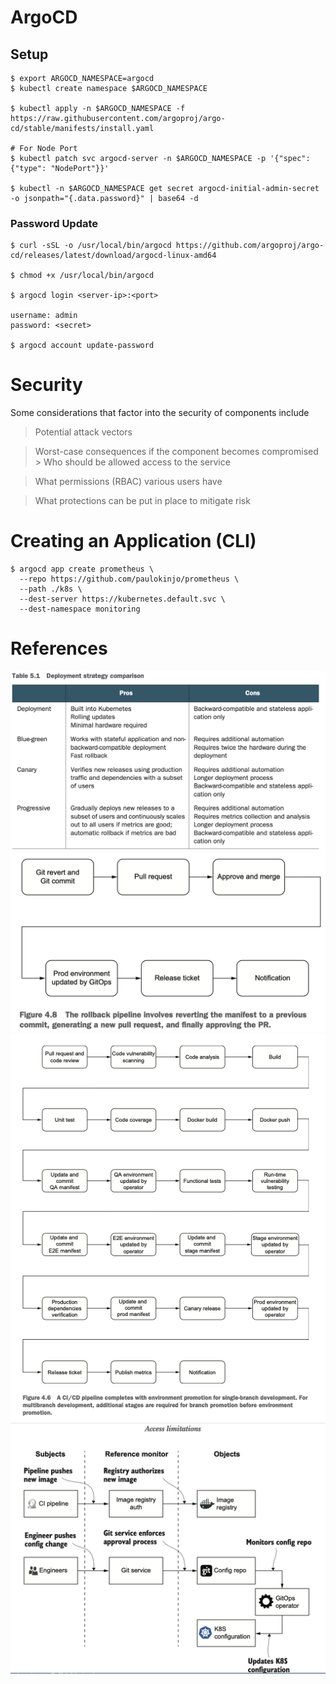 # ArgoCD


## Setup
```shell
$ export ARGOCD_NAMESPACE=argocd
$ kubectl create namespace $ARGOCD_NAMESPACE

$ kubectl apply -n $ARGOCD_NAMESPACE -f https://raw.githubusercontent.com/argoproj/argo-cd/stable/manifests/install.yaml

# For Node Port
$ kubectl patch svc argocd-server -n $ARGOCD_NAMESPACE -p '{"spec": {"type": "NodePort"}}'

$ kubectl -n $ARGOCD_NAMESPACE get secret argocd-initial-admin-secret -o jsonpath="{.data.password}" | base64 -d

```

### Password Update
```shell
$ curl -sSL -o /usr/local/bin/argocd https://github.com/argoproj/argo-cd/releases/latest/download/argocd-linux-amd64

$ chmod +x /usr/local/bin/argocd

$ argocd login <server-ip>:<port>

username: admin
password: <secret>

$ argocd account update-password
```

# Security
Some considerations that factor into the security of components include

> Potential attack vectors

> Worst-case consequences if the component becomes compromised > Who should be allowed access to the service

> What permissions (RBAC) various users have

> What protections can be put in place to mitigate risk

# Creating an Application (CLI)
```
$ argocd app create prometheus \
  --repo https://github.com/paulokinjo/prometheus \
  --path ./k8s \
  --dest-server https://kubernetes.default.svc \
  --dest-namespace monitoring
```

# References
<img src="./DeploymentStrategyConsiderations.png" />
<img src="RollbackPipeline.png" />
<img src="GitOpsCICD.png" />
<img src="AccessLimitation.png" />